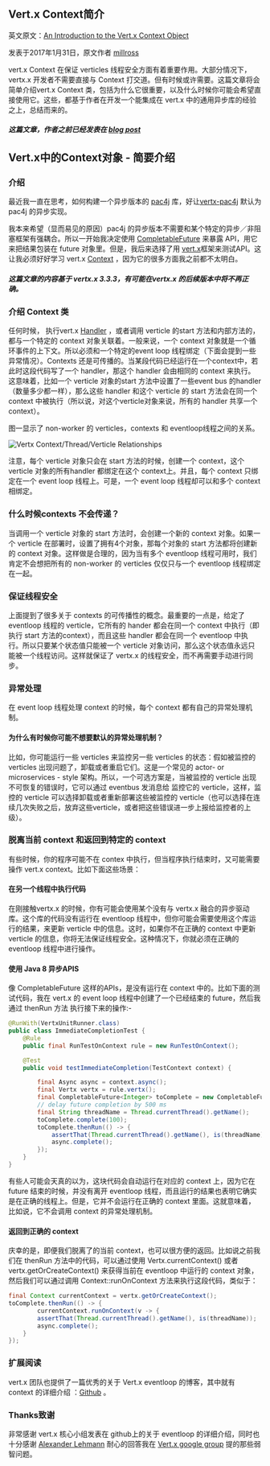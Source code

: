## Vert.x Context简介

英文原文：[An Introduction to the Vert.x Context Object]("http://vertx.io/blog/an-introduction-to-the-vert-x-context-object/")

发表于2017年1月31日，原文作者 [millross](http://github.com/millross)

vert.x Context 在保证 verticles 线程安全方面有着重要作用。大部分情况下，vertx.x 开发者不需要直接与 Context 打交道。但有时候或许需要。这篇文章将会简单介绍vert.x Context 类，包括为什么它很重要，以及什么时候你可能会希望直接使用它。这些，都基于作者在开发一个能集成在 vert.x 中的通用异步库的经验之上，总结而来的。

##### 这篇文章，作者之前已经发表在 [blog post](http://www.millross-consultants.com/vertx_context_object.html)

## Vert.x中的Context对象 - 简要介绍

### 介绍

最近我一直在思考，如何构建一个异步版本的 [pac4j](http://www.pac4j.org/) 库，好让[vertx-pac4j](https://github.com/pac4j/vertx-pac4j) 默认为 pac4j 的异步实现。

我本来希望（显而易见的原因）pac4j 的异步版本不需要和某个特定的异步／非阻塞框架有强耦合。所以一开始我决定使用 [CompletableFuture](http://docs.oracle.com/javase/8/docs/api/java/util/concurrent/CompletableFuture.html) 来暴露 API，用它来把结果包装在 future 对象里。但是，我后来选择了用 [vert.x](http://vertx.io/)框架来测试API。这让我必须好好学习 vert.x [Context](http://vertx.io/docs/apidocs/io/vertx/core/Context.html) ，因为它的很多方面我之前都不太明白。

##### 这篇文章的内容基于 vertx.x 3.3.3，有可能在vertx.x 的后续版本中将不再正确。

### 介绍 Context 类

任何时候， 执行vert.x [Handler](http://vertx.io/docs/apidocs/io/vertx/core/Handler.html) ，或者调用 verticle 的start 方法和内部方法的，都与一个特定的 context 对象关联着。一般来说，一个 context 对象就是一个循环事件的上下文。所以必须和一个特定的event loop 线程绑定（下面会提到一些异常情况）。Contexts 还是可传播的。当某段代码已经运行在一个context中，若此时这段代码写了一个 handler，那这个 handler 会由相同的 context 来执行。这意味着，比如一个 verticle 对象的start 方法中设置了一些event bus 的handler（数量多少都一样），那么这些 handler 和这个 verticle 的 start 方法会在同一个 context 中被执行（所以说，对这个verticle对象来说，所有的 handler 共享一个 context）。

图一显示了 non-worker 的 verticles，contexts 和 eventloop线程之间的关系。



![Vertx Context/Thread/Verticle Relationships](http://vertx.io/assets/blog/vertx3-intro-to-context-object/VertxContextRelationships.png)

注意，每个 verticle 对象只会在 start 方法的时候，创建一个 context，这个verticle 对象的所有handler 都绑定在这个 context上。并且，每个 context 只绑定在一个 event loop 线程上。可是，一个 event loop 线程却可以和多个 context 相绑定。

### 什么时候contexts 不会传递？

当调用一个 verticle 对象的 start 方法时，会创建一个新的 context 对象。如果一个 verticle 在部署时，设置了拥有4个对象，那每个对象的 start 方法都将创建新的 context 对象。这样做是合理的，因为当有多个 eventloop 线程可用时，我们肯定不会想把所有的 non-worker 的 verticles 仅仅只与一个 eventloop 线程绑定在一起。

### 保证线程安全

上面提到了很多关于 contexts 的可传播性的概念。最重要的一点是，给定了 eventloop 线程的 verticle，它所有的 hander 都会在同一个 context 中执行（即执行 start 方法的context），而且这些 handler 都会在同一个 eventloop 中执行。所以只要某个状态值只能被一个 verticle 对象访问，那么这个状态值永远只能被一个线程访问。这样就保证了 vertx.x 的线程安全，而不再需要手动进行同步。

### 异常处理

在 event loop 线程处理 context 的时候，每个 context 都有自己的异常处理机制。

#### 为什么有时候你可能不想要默认的异常处理机制？

比如，你可能运行一些 verticles 来监控另一些 verticles 的状态：假如被监控的 verticles 出现问题了，卸载或者重启它们。这是一个常见的 actor- or microservices - style 架构。所以，一个可选方案是，当被监控的 verticle 出现不可恢复的错误时，它可以通过 eventbus 发消息给 监控它的 verticle，这样，监控的 verticle 可以选择卸载或者重新部署这些被监控的 verticle（也可以选择在连续几次失败之后，放弃这些verticle，或者把这些错误进一步上报给监控者的上级）。

### 脱离当前 context 和返回到特定的 context

有些时候，你的程序可能不在 contex 中执行，但当程序执行结束时，又可能需要操作 vert.x context。比如下面这些场景：

#### 在另一个线程中执行代码

在刚接触vertx.x 的时候，你有可能会使用某个没有与 vertx.x 融合的异步驱动库。这个库的代码没有运行在 eventloop 线程中，但你可能会需要使用这个库运行的结果，来更新 verticle 中的信息。这时，如果你不在正确的 context 中更新 verticle 的信息，你将无法保证线程安全。这种情况下，你就必须在正确的 eventloop 线程中进行操作。

#### 使用 Java 8 异步APIS

像 CompletableFuture 这样的APIs，是没有运行在 context 中的。比如下面的测试代码，我在 vert.x 的 event loop 线程中创建了一个已经结束的 future，然后我通过 thenRun 方法 执行接下来的操作:-

```java
@RunWith(VertxUnitRunner.class)
public class ImmediateCompletionTest {
    @Rule
    public final RunTestOnContext rule = new RunTestOnContext();

    @Test
    public void testImmediateCompletion(TestContext context) {

        final Async async = context.async();
        final Vertx vertx = rule.vertx();
        final CompletableFuture<Integer> toComplete = new CompletableFuture<>();
        // delay future completion by 500 ms
        final String threadName = Thread.currentThread().getName();
        toComplete.complete(100);
        toComplete.thenRun(() -> {
            assertThat(Thread.currentThread().getName(), is(threadName));
            async.complete();
        });
    }
}
```

有些人可能会天真的以为，这块代码会自动运行在对应的 context 上，因为它在 future 结束的时候，并没有离开 eventloop 线程，而且运行的结果也表明它确实是在正确的线程上。但是，它并不会运行在正确的 context 里面。这就意味着，比如说，它不会调用 context 的异常处理机制。

#### 返回到正确的 context

庆幸的是，即便我们脱离了的当前 context，也可以很方便的返回。比如说之前我们在 thenRun 方法中的代码，可以通过使用 Vertx.currentContext() 或者 vertx.getOrCreateContext() 来获得当前在 eventloop 中运行的 context 对象，然后我们可以通过调用 Context::runOnContext 方法来执行这段代码，类似于：

```java
final Context currentContext = vertx.getOrCreateContext();
toComplete.thenRun(() -> {
        currentContext.runOnContext(v -> {
        assertThat(Thread.currentThread().getName(), is(threadName));
        async.complete();
    }
});
```

### 扩展阅读

vert.x 团队也提供了一篇优秀的关于 Vert.x eventloop 的博客，其中就有 context 的详细介绍  ：[Github](https://github.com/vietj/vertx-materials/blob/master/src/main/asciidoc/Demystifying_the_event_loop.adoc) 。

### Thanks致谢

非常感谢 vert.x 核心小组发表在 github上的关于 eventloop 的详细介绍，同时也十分感谢 [Alexander Lehmann](https://twitter.com/alexlehm?lang=en) 耐心的回答我在 [Vert.x google group](https://groups.google.com/forum/#!forum/vertx) 提的那些弱智问题。